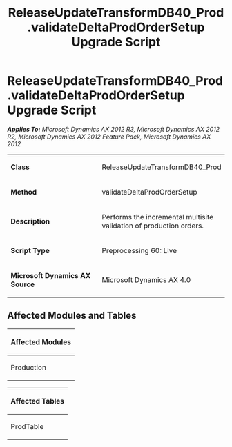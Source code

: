 ﻿---
title: ReleaseUpdateTransformDB40_Prod.validateDeltaProdOrderSetup Upgrade Script
TOCTitle: ReleaseUpdateTransformDB40_Prod.validateDeltaProdOrderSetup Upgrade Script
ms:assetid: adc16735-20c7-1c10-c27e-e5f43d20a5c5
ms:mtpsurl: https://msdn.microsoft.com/en-us/library/JJ686538(v=AX.60)
ms:contentKeyID: 49710493
ms.date: 05/18/2015
mtps_version: v=AX.60
---

# ReleaseUpdateTransformDB40\_Prod.validateDeltaProdOrderSetup Upgrade Script 


_**Applies To:** Microsoft Dynamics AX 2012 R3, Microsoft Dynamics AX 2012 R2, Microsoft Dynamics AX 2012 Feature Pack, Microsoft Dynamics AX 2012_

<table>
<colgroup>
<col style="width: 50%" />
<col style="width: 50%" />
</colgroup>
<tbody>
<tr class="odd">
<td><p><strong>Class</strong></p></td>
<td><p>ReleaseUpdateTransformDB40_Prod</p></td>
</tr>
<tr class="even">
<td><p><strong>Method</strong></p></td>
<td><p>validateDeltaProdOrderSetup</p></td>
</tr>
<tr class="odd">
<td><p><strong>Description</strong></p></td>
<td><p>Performs the incremental multisite validation of production orders.</p></td>
</tr>
<tr class="even">
<td><p><strong>Script Type</strong></p></td>
<td><p>Preprocessing 60: Live</p></td>
</tr>
<tr class="odd">
<td><p><strong>Microsoft Dynamics AX Source</strong></p></td>
<td><p>Microsoft Dynamics AX 4.0</p></td>
</tr>
</tbody>
</table>


## Affected Modules and Tables

<table>
<colgroup>
<col style="width: 100%" />
</colgroup>
<thead>
<tr class="header">
<th><p>Affected Modules</p></th>
</tr>
</thead>
<tbody>
<tr class="odd">
<td><p>Production</p></td>
</tr>
</tbody>
</table>


<table>
<colgroup>
<col style="width: 100%" />
</colgroup>
<thead>
<tr class="header">
<th><p>Affected Tables</p></th>
</tr>
</thead>
<tbody>
<tr class="odd">
<td><p>ProdTable</p></td>
</tr>
</tbody>
</table>

  


